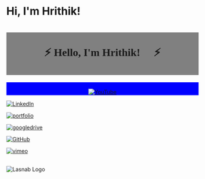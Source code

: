 # Hi, I'm Hrithik!
<h1 align ="center" style="background-color:grey;font-family:fantasy"> <br>⚡ Hello, I'm Hrithik! 👋 ⚡<br></br></h1>

<p align="center" color="green" style="background-color:blue;" >
<br>
<a href="https://www.youtube.com/user/MrHrithik7"><img src="https://img.shields.io/badge/YouTube--_.svg?style=social&logo=youtube" alt="YouTube"></a>

<a href="https://www.linkedin.com/in/bansalhrithik07/"><img src="https://img.shields.io/badge/LinkedIn--_.svg?color=515151&style=flat&logo=linkedin" alt="LinkedIn"></a>

<a href="https://hrithikbansal.com/"><img src="https://img.shields.io/badge/Portfolio--_.svg?style=social&logo=internet-archive" alt="portfolio"></a>

<a href="https://drive.google.com/drive/folders/14Y7fiineyT5atByyG8TgxPuxkhCTzcxt?usp=sharing"><img src="https://img.shields.io/badge/Resume--_.svg?style=social&logo=google-drive" alt="googledrive"></a>

<a href="https://github.com/lasnab"><img src="https://img.shields.io/badge/GitHub--_.svg?style=social&logo=github" alt="GitHub"></a>

<a href="https://vimeo.com/bansalhrithik"><img src="https://img.shields.io/badge/Vimeo--_.svg?style=social&logo=vimeo" alt="vimeo"></a>
<br><br>
</p>


![Lasnab Logo](/f_banner.gif)



<!--
**lasnab/lasnab** is a ✨ _special_ ✨ repository because its `README.md` (this file) appears on your GitHub profile.

Here are some ideas to get you started:

- 🔭 I’m currently working on ...
- 🌱 I’m currently learning ...
- 👯 I’m looking to collaborate on ...
- 🤔 I’m looking for help with ...
- 💬 Ask me about ...
- 📫 How to reach me: ...
- 😄 Pronouns: ...
- ⚡ Fun fact: ...
-->
